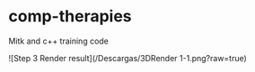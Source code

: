 # comp-therapies

Mitk and c++ training code

![Step 3 Render result](/Descargas/3DRender 1-1.png?raw=true)



